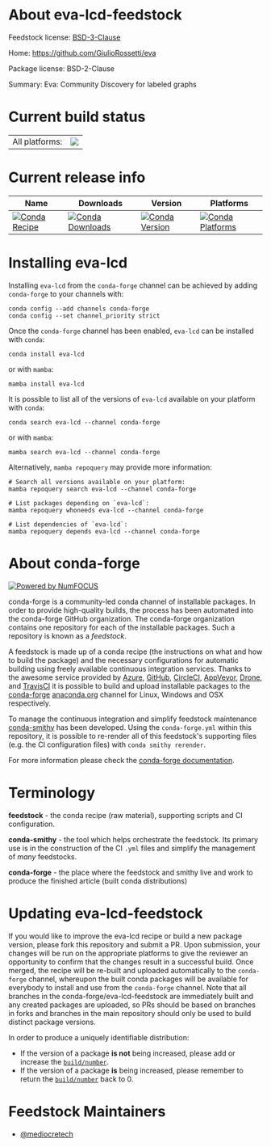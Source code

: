 About eva-lcd-feedstock
=======================

Feedstock license: [BSD-3-Clause](https://github.com/conda-forge/eva-lcd-feedstock/blob/main/LICENSE.txt)

Home: https://github.com/GiulioRossetti/eva

Package license: BSD-2-Clause

Summary: Eva: Community Discovery for labeled graphs

Current build status
====================


<table><tr><td>All platforms:</td>
    <td>
      <a href="https://dev.azure.com/conda-forge/feedstock-builds/_build/latest?definitionId=21931&branchName=main">
        <img src="https://dev.azure.com/conda-forge/feedstock-builds/_apis/build/status/eva-lcd-feedstock?branchName=main">
      </a>
    </td>
  </tr>
</table>

Current release info
====================

| Name | Downloads | Version | Platforms |
| --- | --- | --- | --- |
| [![Conda Recipe](https://img.shields.io/badge/recipe-eva--lcd-green.svg)](https://anaconda.org/conda-forge/eva-lcd) | [![Conda Downloads](https://img.shields.io/conda/dn/conda-forge/eva-lcd.svg)](https://anaconda.org/conda-forge/eva-lcd) | [![Conda Version](https://img.shields.io/conda/vn/conda-forge/eva-lcd.svg)](https://anaconda.org/conda-forge/eva-lcd) | [![Conda Platforms](https://img.shields.io/conda/pn/conda-forge/eva-lcd.svg)](https://anaconda.org/conda-forge/eva-lcd) |

Installing eva-lcd
==================

Installing `eva-lcd` from the `conda-forge` channel can be achieved by adding `conda-forge` to your channels with:

```
conda config --add channels conda-forge
conda config --set channel_priority strict
```

Once the `conda-forge` channel has been enabled, `eva-lcd` can be installed with `conda`:

```
conda install eva-lcd
```

or with `mamba`:

```
mamba install eva-lcd
```

It is possible to list all of the versions of `eva-lcd` available on your platform with `conda`:

```
conda search eva-lcd --channel conda-forge
```

or with `mamba`:

```
mamba search eva-lcd --channel conda-forge
```

Alternatively, `mamba repoquery` may provide more information:

```
# Search all versions available on your platform:
mamba repoquery search eva-lcd --channel conda-forge

# List packages depending on `eva-lcd`:
mamba repoquery whoneeds eva-lcd --channel conda-forge

# List dependencies of `eva-lcd`:
mamba repoquery depends eva-lcd --channel conda-forge
```


About conda-forge
=================

[![Powered by
NumFOCUS](https://img.shields.io/badge/powered%20by-NumFOCUS-orange.svg?style=flat&colorA=E1523D&colorB=007D8A)](https://numfocus.org)

conda-forge is a community-led conda channel of installable packages.
In order to provide high-quality builds, the process has been automated into the
conda-forge GitHub organization. The conda-forge organization contains one repository
for each of the installable packages. Such a repository is known as a *feedstock*.

A feedstock is made up of a conda recipe (the instructions on what and how to build
the package) and the necessary configurations for automatic building using freely
available continuous integration services. Thanks to the awesome service provided by
[Azure](https://azure.microsoft.com/en-us/services/devops/), [GitHub](https://github.com/),
[CircleCI](https://circleci.com/), [AppVeyor](https://www.appveyor.com/),
[Drone](https://cloud.drone.io/welcome), and [TravisCI](https://travis-ci.com/)
it is possible to build and upload installable packages to the
[conda-forge](https://anaconda.org/conda-forge) [anaconda.org](https://anaconda.org/)
channel for Linux, Windows and OSX respectively.

To manage the continuous integration and simplify feedstock maintenance
[conda-smithy](https://github.com/conda-forge/conda-smithy) has been developed.
Using the ``conda-forge.yml`` within this repository, it is possible to re-render all of
this feedstock's supporting files (e.g. the CI configuration files) with ``conda smithy rerender``.

For more information please check the [conda-forge documentation](https://conda-forge.org/docs/).

Terminology
===========

**feedstock** - the conda recipe (raw material), supporting scripts and CI configuration.

**conda-smithy** - the tool which helps orchestrate the feedstock.
                   Its primary use is in the construction of the CI ``.yml`` files
                   and simplify the management of *many* feedstocks.

**conda-forge** - the place where the feedstock and smithy live and work to
                  produce the finished article (built conda distributions)


Updating eva-lcd-feedstock
==========================

If you would like to improve the eva-lcd recipe or build a new
package version, please fork this repository and submit a PR. Upon submission,
your changes will be run on the appropriate platforms to give the reviewer an
opportunity to confirm that the changes result in a successful build. Once
merged, the recipe will be re-built and uploaded automatically to the
`conda-forge` channel, whereupon the built conda packages will be available for
everybody to install and use from the `conda-forge` channel.
Note that all branches in the conda-forge/eva-lcd-feedstock are
immediately built and any created packages are uploaded, so PRs should be based
on branches in forks and branches in the main repository should only be used to
build distinct package versions.

In order to produce a uniquely identifiable distribution:
 * If the version of a package **is not** being increased, please add or increase
   the [``build/number``](https://docs.conda.io/projects/conda-build/en/latest/resources/define-metadata.html#build-number-and-string).
 * If the version of a package **is** being increased, please remember to return
   the [``build/number``](https://docs.conda.io/projects/conda-build/en/latest/resources/define-metadata.html#build-number-and-string)
   back to 0.

Feedstock Maintainers
=====================

* [@mediocretech](https://github.com/mediocretech/)

